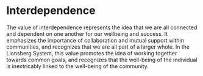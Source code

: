 # Interdependence

The value of interdependence represents the idea that we are all connected and dependent on one another for our wellbeing and success. It emphasizes the importance of collaboration and mutual support within communities, and recognizes that we are all part of a larger whole. In the Lionsberg System, this value promotes the idea of working together towards common goals, and recognizes that the well-being of the individual is inextricably linked to the well-being of the community.